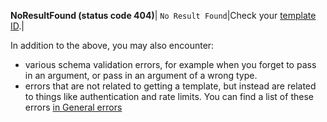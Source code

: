 **NoResultFound (status code 404)**|
`No Result Found`|Check your [template ID](#get-a-template-by-id-arguments-template-id-required).|

In addition to the above, you may also encounter:

* various schema validation errors, for example when you forget to pass in an argument, or pass in an argument of a wrong type.
* errors that are not related to getting a template, but instead are related to things like authentication and rate limits. You can find a list of these errors [in General errors](#general-errors)